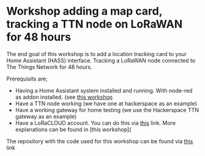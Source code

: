 # Workshop adding a map card, tracking a TTN node on LoRaWAN for 48 hours

The end goal of this workshop is to add a location tracking card to your Home Assistant (HASS) interface. Tracking a LoRaWAN node connected to The Things Network for 48 hours. 

Prerequisits are; 
- Having a Home Assistant system installed and running. With node-red as addon installed.
  (see [this workshop](https://github.com/ttnnijmegen/domoticahass) 
- Have a TTN node working (we have one at hackerspace as an example)
- Have a working gateway for home testing (we use the Hackerspace TTN gateway as an example)
- Have a LoRaCLOUD account. You can do this via [this](https://www.loracloud.com) link. 
  More explanations can be found in [this workshop](

The repository with the code used for this workshop can be found via [this](https://github.com/things4u/ESP-1ch-Gateway) link


